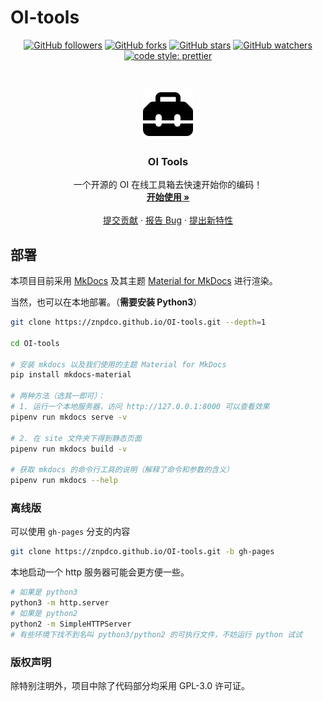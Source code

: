# OI-tools

<!-- PROJECT SHIELDS -->

<p align="center">
  <a href="https://github.com/ZnPdCo/OI-tools">
    <img alt="GitHub followers" src="https://img.shields.io/github/followers/ZnPdCo.svg?style=flat-square"></a>
  <a href="https://github.com/ZnPdCo/OI-tools">
    <img alt="GitHub forks" src="https://img.shields.io/github/forks/ZnPdCo/OI-tools.svg?style=flat-square"></a>
  <a href="https://github.com/ZnPdCo/OI-tools">
    <img alt="GitHub stars" src="https://img.shields.io/github/stars/ZnPdCo/OI-tools.svg?style=flat-square"></a>
  <a href="https://github.com/ZnPdCo/OI-tools">
    <img alt="GitHub watchers" src="https://img.shields.io/github/watchers/ZnPdCo/OI-tools.svg?style=flat-square"></a>
  <br/>
  <a href="https://github.com/ZnPdCo/OI-tools">
    <img alt="code style: prettier" src="https://img.shields.io/badge/code_style-prettier-ff69b4.svg?style=flat-square"></a>
</p>

<!-- PROJECT LOGO -->
<br />

<p align="center">
  <a href="https://github.com/ZnPdCo/OI-tools">
    <img src="docs/assets/logo.svg" alt="Logo" width="80" height="80">
  </a>

  <h3 align="center">OI Tools</h3>
  <p align="center">
    一个开源的 OI 在线工具箱去快速开始你的编码！
    <br />
    <a href="https://znpdco.github.io/OI-tools/"><strong>开始使用 »</strong></a>
    <br />
    <br />
    <a href="https://github.com/ZnPdCo/OI-tools/pulls">提交贡献</a>
    ·
    <a href="https://github.com/ZnPdCo/OI-tools/issues">报告 Bug</a>
    ·
    <a href="https://github.com/ZnPdCo/OI-tools/issues">提出新特性</a>
  </p>

</p>

## 部署

本项目目前采用 [MkDocs](https://github.com/mkdocs/mkdocs) 及其主题 [Material for MkDocs](https://squidfunk.github.io/mkdocs-material/) 进行渲染。

当然，也可以在本地部署。（**需要安装 Python3**）

```bash
git clone https://znpdco.github.io/OI-tools.git --depth=1

cd OI-tools

# 安装 mkdocs 以及我们使用的主题 Material for MkDocs
pip install mkdocs-material

# 两种方法（选其一即可）：
# 1. 运行一个本地服务器，访问 http://127.0.0.1:8000 可以查看效果
pipenv run mkdocs serve -v

# 2. 在 site 文件夹下得到静态页面
pipenv run mkdocs build -v

# 获取 mkdocs 的命令行工具的说明（解释了命令和参数的含义）
pipenv run mkdocs --help
```

### 离线版

可以使用 `gh-pages` 分支的内容

```bash
git clone https://znpdco.github.io/OI-tools.git -b gh-pages
```

本地启动一个 http 服务器可能会更方便一些。

```bash
# 如果是 python3
python3 -m http.server
# 如果是 python2
python2 -m SimpleHTTPServer
# 有些环境下找不到名叫 python3/python2 的可执行文件，不妨运行 python 试试
```

### 版权声明

除特别注明外，项目中除了代码部分均采用 GPL-3.0 许可证。
